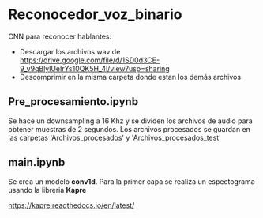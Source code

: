 # Reconocedor_voz_binario
CNN para reconocer hablantes.

* Descargar los archivos wav de https://drive.google.com/file/d/1SD0d3CE-9_v9qBlylUeIrYs10QK5H_4l/view?usp=sharing
* Descomprimir en la misma carpeta donde estan los demás archivos

## Pre_procesamiento.ipynb

Se hace un downsampling a 16 Khz y se dividen los archivos de audio para obtener muestras de 2 segundos. Los archivos procesados se guardan en las carpetas
'Archivos_procesados' y 'Archivos_procesados_test'

## main.ipynb

Se crea un modelo **conv1d**. Para la primer capa se realiza un espectograma usando la libreria **Kapre**

https://kapre.readthedocs.io/en/latest/
